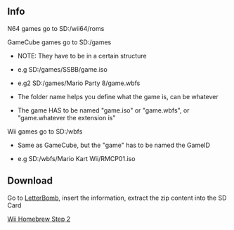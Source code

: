 <title>im not sleep</title>

## Info

N64 games go to SD:/wii64/roms

GameCube games go to SD:/games

- NOTE: They have to be in a certain structure

- e.g SD:/games/SSBB/game.iso

- e.g2 SD:/games/Mario Party 8/game.wbfs

- The folder name helps you define what the game is, can be whatever

- The game HAS to be named "game.iso" or "game.wbfs", or "game.whatever the extension is"

Wii games go to SD:/wbfs

- Same as GameCube, but the "game" has to be named the GameID

- e.g SD:/wbfs/Mario Kart Wii/RMCP01.iso

## Download

Go to <a href="https://please.hackmii.com/">LetterBomb</a>, insert the information, extract the zip content into the SD Card

<a href="./zips/wiihb.zip" download="Wii Homebrew Step 2.zip">Wii Homebrew Step 2</a>

